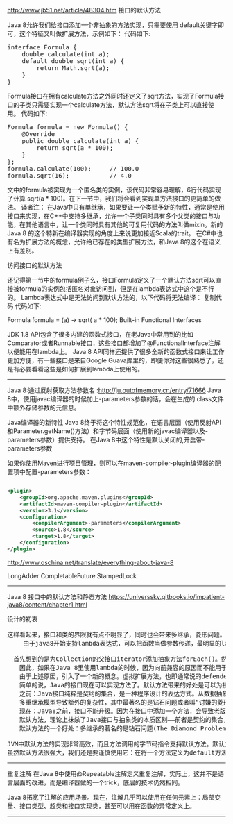 <http://www.jb51.net/article/48304.htm>
接口的默认方法

Java 8允许我们给接口添加一个非抽象的方法实现，只需要使用 default关键字即可，这个特征又叫做扩展方法，示例如下：
代码如下:
<pre>
interface Formula {
    double calculate(int a);
    default double sqrt(int a) {
        return Math.sqrt(a);
    }
}
</pre>
Formula接口在拥有calculate方法之外同时还定义了sqrt方法，实现了Formula接口的子类只需要实现一个calculate方法，默认方法sqrt将在子类上可以直接使用。
代码如下:
<pre>
Formula formula = new Formula() {
    @Override
    public double calculate(int a) {
        return sqrt(a * 100);
    }
};
formula.calculate(100);     // 100.0
formula.sqrt(16);           // 4.0
</pre>
文中的formula被实现为一个匿名类的实例，该代码非常容易理解，6行代码实现了计算 sqrt(a * 100)。在下一节中，我们将会看到实现单方法接口的更简单的做法。
译者注： 在Java中只有单继承，如果要让一个类赋予新的特性，通常是使用接口来实现，在C++中支持多继承，允许一个子类同时具有多个父类的接口与功能，在其他语言中，让一个类同时具有其他的可复用代码的方法叫做mixin。新的Java 8 的这个特新在编译器实现的角度上来说更加接近Scala的trait。 在C#中也有名为扩展方法的概念，允许给已存在的类型扩展方法，和Java 8的这个在语义上有差别。


访问接口的默认方法

还记得第一节中的formula例子么，接口Formula定义了一个默认方法sqrt可以直接被formula的实例包括匿名对象访问到，但是在lambda表达式中这个是不行的。
Lambda表达式中是无法访问到默认方法的，以下代码将无法编译：
复制代码 代码如下:

Formula formula = (a) -> sqrt( a * 100);
Built-in Functional Interfaces

JDK 1.8 API包含了很多内建的函数式接口，在老Java中常用到的比如Comparator或者Runnable接口，这些接口都增加了@FunctionalInterface注解以便能用在lambda上。
Java 8 API同样还提供了很多全新的函数式接口来让工作更加方便，有一些接口是来自Google Guava库里的，即便你对这些很熟悉了，还是有必要看看这些是如何扩展到lambda上使用的。

------------
Java 8:通过反射获取方法参数名 :<http://ju.outofmemory.cn/entry/71666>
Java 8中，使用javac编译器的时候加上-parameters参数的话，会在生成的.class文件中额外存储参数的元信息。

Java编译器的新特性
Java 8终于将这个特性规范化，在语言层面（使用反射API和Parameter.getName()方法）和字节码层面（使用新的javac编译器以及-parameters参数）提供支持。
在Java 8中这个特性是默认关闭的,开启带-parameters参数

如果你使用Maven进行项目管理，则可以在maven-compiler-plugin编译器的配置项中配置-parameters参数：
```xml

<plugin>
    <groupId>org.apache.maven.plugins</groupId>
    <artifactId>maven-compiler-plugin</artifactId>
    <version>3.1</version>
    <configuration>
        <compilerArgument>-parameters</compilerArgument>
        <source>1.8</source>
        <target>1.8</target>
    </configuration>
</plugin>
```


<http://www.oschina.net/translate/everything-about-java-8>

LongAdder
CompletableFuture
StampedLock

--------
Java 8 接口中的默认方法和静态方法
<https://universsky.gitbooks.io/impatient-java8/content/chapter1.html>

<pre>
设计的初衷

这样看起来，接口和类的界限就有点不明显了，同时也会带来多继承，菱形问题。这样设计的初衷是什么？
　　 由于java8开始支持lambda表达式，可以把函数当做参数传递，最明显的lambda表达式应用场景莫过于对collection的每一个元素应用lambda。如果想为Collection实现lambda表达式

　首先想到的是为Collection的父接口iterator添加抽象方法forEach()。然而，对于已经发布的版本，是没法在给接口添加新方法的同时不影响已有的实现。如果添加了，那么所有的iterator()实现类都要重写这个方法，如果只是jre自己的类库还好说，大量的第三方类库都使用到了java的优秀集合框架，如果都要重写，这是不合理的。
　　因此，如果在Java 8里使用lambda的时候，因为向前兼容的原因而不能用于collection库，那有多糟糕啊。
　　由于上述原因，引入了一个新的概念。虚拟扩展方法，也即通常说的defender方法, 现在可以将其加入到接口，这样可以提供声明的行为的默认实现。
　　简单的说，Java的接口现在可以实现方法了。默认方法带来的好处是可以为接口添加新的默认方法，而不会破坏接口的实现。
　　之前：Java接口纯粹是契约的集合，是一种程序设计的表达方式。从数据抽象的角度看，能够在不定义class的同时又可以定义type，将是程序设计中强大而有用的机制。Java接口就是这些纯粹的接口组成的数据抽象。Java接口只能够拥有抽象方法，它不涉及任何实现，也不能创建其对象(这一点和抽象类一致)。
　　多重继承模型导致额外的复杂性，其中最著名的是钻石问题或者叫“讨嫌的菱形派生”(Dreadful Diamond onDerivation、DDD)。为什么Java接口能够避免多继承的复杂性，关键在于它仅仅包含abstract方法。然而从设计的角度看，Java接口放弃了多继承的内在/固有目标，而显得是一个权宜之计。
　　现在：Java8之前，接口不能升级。因为在接口中添加一个方法，会导致老版本接口的所有实现类的中断。λ表达式作为核心出现，为了配合λ表达式，JDK中Collection库需要添加新的方法，如forEach()，stream()等，于是引入了默认方法(defender methods,Virtual extension methods)。它是库/框架设计的程序员的后悔药。对于以前的遗留代码，大家都不知道有这个新方法，既不会调用，也不会去实现，如同不存在；编写新代码的程序员可以将它视为保底的方法体。类型层次中任何符合override规则的方法，优先于默认方法，因为遗留代码可能正好有同样的方法存在。
　　默认方法，理论上抹杀了Java接口与抽象类的本质区别——前者是契约的集合，后者是接口与实现的结合体。当然，语法上两者的差别和以前一样。这就需要程序员来自觉维护两者的本质区别，把默认方法作为库、框架向前兼容的手段。
　　默认方法的一个好处：多继承的著名的是钻石问题(The Diamond Problem )再次需要关注。因而使以前某些人认为的“为了解决多继承问题而引入接口机制”的说法变成明显的错误——以前也是错误的认识。

JVM中默认方法的实现非常高效，而且方法调用的字节码指令支持默认方法。默认方法使得已有的Java接口能够改进而不会导致编译过程失败。接口java.util.Collection中新增了大量的方法，都是很好的示例，如： stream(), parallelStream(),forEach(), removeIf(),等等。
虽然默认方法很强大，我们还是要谨慎使用它：在将一个方法定义为default方法之前，最好三思是不是必须要这么做，因为它可能在层级复杂的情况下引起歧义和编译错误。
</pre>


------
重复注解
在Java 8中使用@Repeatable注解定义重复注解，实际上，这并不是语言层面的改进，而是编译器做的一个trick，底层的技术仍然相同。

Java 8拓宽了注解的应用场景。现在，注解几乎可以使用在任何元素上：局部变量、接口类型、超类和接口实现类，甚至可以用在函数的异常定义上。

------
